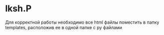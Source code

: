 # lksh.P
Для корректной работы необходимо все html файлы поместить в папку templates, расположив ее в одной папке с py файлами
